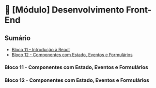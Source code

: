 # 🧩 [Módulo] Desenvolvimento Front-End 

## Sumário

- [Bloco 11 - Introdução à React](#bloco11)
- [Bloco 12 - Componentes com Estado, Eventos e Formulários](#bloco12)


### Bloco 11 - Componentes com Estado, Eventos e Formulários <a name="bloco11"></a>
### Bloco 12 - Componentes com Estado, Eventos e Formulários <a name="bloco12"></a>

